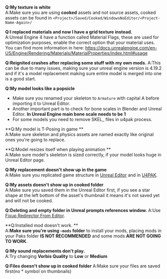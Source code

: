 **Q:My texture is white**  
A:Make sure you are using **cooked** assets and not source assets, cooked assets can be found in `<Project>/Saved/Cooked/WindowsNoEditor/<Project-Name-Again>/`

**Q:I replaced materials and now I have a grid texture instead.**  
A:Unreal Engine 4 have a function called Material Flags, these are used for optimization purposes, enable the correct option that your material uses. You can find more information in here: https://docs.unrealengine.com/en-US/Engine/Rendering/Materials/MaterialProperties/index.html#usage

**Q:Reignited crashes after replacing some stuff with my own mods.**
A:This can be due to many issues,  making sure your unreal engine version is 4.19.2 and if it's a model replacement making sure entire model is merged into one is a good start.

**Q:My model looks like a popsicle**  
* Make sure you renamed your skeleton to `Armature` with capital A before importing it to Unreal Editor. 
* Another important part is to check for bone scales in Blender and Unreal Editor. **In Unreal Engine main bone scale needs to be 1**
* For some models you need to remove SKEL_ files in u4pak process.

**Q:My model is T-Posing in game **  
A:Make sure skeleton and physics assets are named exactly like original ones you're going to replace.

**Q:Model resizes itself when playing animation **  
A:Make sure model's skeleton is sized correctly, if your model looks huge in Unreal Editor page.

**Q:My replacement doesn't show up in the game**  
A:Make sure you replicated game structure in [Unreal Editor](Preparing-Modding/Replicating-the-Game-Structure-Unreal.md) and in [U4PAK](Pak-Files/Replicating-the-Game-Structure-U4Pak.md).

**Q:My assets doesn't show up in cooked folder**  
A:Make sure you saved them in the Unreal Editor first, if you see a star shape at the left bottom of the asset's thumbnail it means it's not saved yet and will not be cooked.

**Q:Deleting and empty folder in Unreal prompts references window.**
A:Use [Fixup Redirector From Editor](ttps://docs.unrealengine.com/en-US/ProductionPipelines/Redirectors/index.html).

**Q:Installed mod doesn't work. **  
A:**Make sure you're using `~mods` folder** to install your mods, placing mods in your Paks folder **IS NOT RECOMMENDED** and some mods **ARE NOT GOING TO WORK**.

**Q:My sound replacements don't play.**  
A:Try changing **Vorbis Quality** to **Low** or **Medium**

**Q:Files doesn't show up in cooked folder**
A:Make sure your files are saved first(no * symbol on thumbnails)

